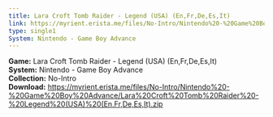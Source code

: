 ```yaml
---
title: Lara Croft Tomb Raider - Legend (USA) (En,Fr,De,Es,It)
link: https://myrient.erista.me/files/No-Intro/Nintendo%20-%20Game%20Boy%20Advance/Lara%20Croft%20Tomb%20Raider%20-%20Legend%20(USA)%20(En,Fr,De,Es,It).zip
type: single1
System: Nintendo - Game Boy Advance
---
```

<b>Game:</b> Lara Croft Tomb Raider - Legend (USA) (En,Fr,De,Es,It)<br>
<b>System:</b> Nintendo - Game Boy Advance<br>
<b>Collection:</b> No-Intro<br>
<b>Download:</b> https://myrient.erista.me/files/No-Intro/Nintendo%20-%20Game%20Boy%20Advance/Lara%20Croft%20Tomb%20Raider%20-%20Legend%20(USA)%20(En,Fr,De,Es,It).zip